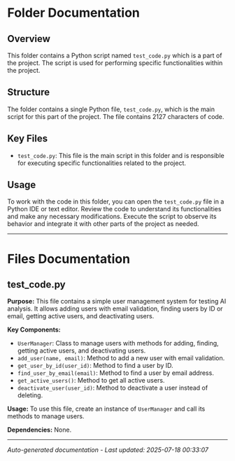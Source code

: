 # Folder Documentation

## Overview
This folder contains a Python script named `test_code.py` which is a part of the project. The script is used for performing specific functionalities within the project.

## Structure
The folder contains a single Python file, `test_code.py`, which is the main script for this part of the project. The file contains 2127 characters of code.

## Key Files
- `test_code.py`: This file is the main script in this folder and is responsible for executing specific functionalities related to the project.

## Usage
To work with the code in this folder, you can open the `test_code.py` file in a Python IDE or text editor. Review the code to understand its functionalities and make any necessary modifications. Execute the script to observe its behavior and integrate it with other parts of the project as needed.

---

# Files Documentation

## test_code.py

**Purpose:** This file contains a simple user management system for testing AI analysis. It allows adding users with email validation, finding users by ID or email, getting active users, and deactivating users.

**Key Components:**
- `UserManager`: Class to manage users with methods for adding, finding, getting active users, and deactivating users.
- `add_user(name, email)`: Method to add a new user with email validation.
- `get_user_by_id(user_id)`: Method to find a user by ID.
- `find_user_by_email(email)`: Method to find a user by email address.
- `get_active_users()`: Method to get all active users.
- `deactivate_user(user_id)`: Method to deactivate a user instead of deleting.

**Usage:** To use this file, create an instance of `UserManager` and call its methods to manage users.

**Dependencies:** None.

---
*Auto-generated documentation - Last updated: 2025-07-18 00:33:07*
